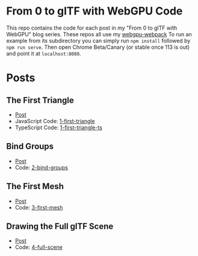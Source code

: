 # From 0 to glTF with WebGPU Code 

This repo contains the code for each post in my "From 0 to glTF with WebGPU"
blog series. These repos all use my [webgpu-webpack](https://github.com/Twinklebear/webgpu-webpack-starter)
To run an example from its subdirectory you can simply run `npm install` followed by `npm run serve`. Then
open Chrome Beta/Canary (or stable once 113 is out) and point it at `localhost:8080`.

# Posts

## The First Triangle

- [Post](https://www.willusher.io/graphics/2023/04/10/0-to-gltf-triangle)
- JavaScript Code: [1-first-triangle](1-first-triangle/)
- TypeScript Code: [1-first-triangle-ts](1-first-triangle-ts/)

## Bind Groups

- [Post](https://www.willusher.io/graphics/2023/04/11/0-to-gltf-bind-groups)
- Code: [2-bind-groups](2-bind-groups/)


## The First Mesh

- [Post](https://www.willusher.io/graphics/2023/05/16/0-to-gltf-first-mesh)
- Code: [3-first-mesh](3-first-mesh)

## Drawing the Full glTF Scene

- [Post](https://www.willusher.io/graphics/2023/06/24/0-to-gltf-full-scene)
- Code: [4-full-scene](4-full-scene)
